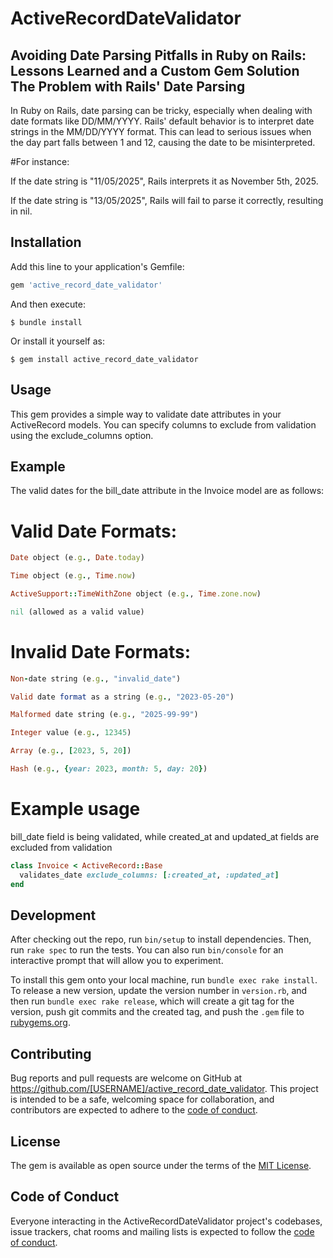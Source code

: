 # ActiveRecordDateValidator

## Avoiding Date Parsing Pitfalls in Ruby on Rails: Lessons Learned and a Custom Gem Solution The Problem with Rails' Date Parsing

In Ruby on Rails, date parsing can be tricky, especially when dealing with date formats like DD/MM/YYYY. Rails' default behavior is to interpret date strings in the MM/DD/YYYY format. This can lead to serious issues when the day part falls between 1 and 12, causing the date to be misinterpreted.

#For instance:

   If the date string is "11/05/2025", Rails interprets it as November 5th, 2025.

   If the date string is "13/05/2025", Rails will fail to parse it correctly, resulting in nil.

## Installation

Add this line to your application's Gemfile:

```ruby
gem 'active_record_date_validator'
```

And then execute:

    $ bundle install

Or install it yourself as:

    $ gem install active_record_date_validator

## Usage

This gem provides a simple way to validate date attributes in your ActiveRecord models. You can specify columns to exclude from validation using the exclude_columns option.

## Example

The valid dates for the bill_date attribute in the Invoice model are as follows:

# Valid Date Formats:

```ruby
Date object (e.g., Date.today)

Time object (e.g., Time.now)

ActiveSupport::TimeWithZone object (e.g., Time.zone.now)

nil (allowed as a valid value)
```

# Invalid Date Formats:
```ruby
Non-date string (e.g., "invalid_date")

Valid date format as a string (e.g., "2023-05-20")

Malformed date string (e.g., "2025-99-99")

Integer value (e.g., 12345)

Array (e.g., [2023, 5, 20])

Hash (e.g., {year: 2023, month: 5, day: 20})
```
# Example usage

bill_date field is being validated, while created_at and updated_at fields are excluded from validation

```ruby
class Invoice < ActiveRecord::Base
  validates_date exclude_columns: [:created_at, :updated_at]
end
```
## Development

After checking out the repo, run `bin/setup` to install dependencies. Then, run `rake spec` to run the tests. You can also run `bin/console` for an interactive prompt that will allow you to experiment.

To install this gem onto your local machine, run `bundle exec rake install`. To release a new version, update the version number in `version.rb`, and then run `bundle exec rake release`, which will create a git tag for the version, push git commits and the created tag, and push the `.gem` file to [rubygems.org](https://rubygems.org).

## Contributing

Bug reports and pull requests are welcome on GitHub at https://github.com/[USERNAME]/active_record_date_validator. This project is intended to be a safe, welcoming space for collaboration, and contributors are expected to adhere to the [code of conduct](https://github.com/[USERNAME]/active_record_date_validator/blob/master/CODE_OF_CONDUCT.md).

## License

The gem is available as open source under the terms of the [MIT License](https://opensource.org/licenses/MIT).

## Code of Conduct

Everyone interacting in the ActiveRecordDateValidator project's codebases, issue trackers, chat rooms and mailing lists is expected to follow the [code of conduct](https://github.com/[USERNAME]/active_record_date_validator/blob/master/CODE_OF_CONDUCT.md).
